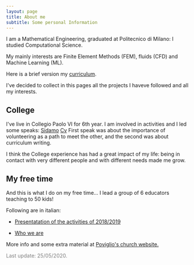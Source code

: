 ```yaml
---
layout: page
title: About me
subtitle: Some personal Information
---
```


I am a  Mathematical Engineering, graduated at Politecnico di Milano: I studied Computational Science.

My mainly interests are Finite Element Methods (FEM), fluids (CFD) and Machine Learning (ML).

Here is a brief version my [curriculum](https://alberto1artoni.github.io/assets/pdf/Curriculum.pdf).

I've decided to collect in this pages all the projects I haveve followed and all my interests.


## College 
I've live in Collegio Paolo VI for 6th year.
I am involved in activities and I led some speaks:
[Sidamo](http://nbviewer.jupyter.org/github/Alberto1Artoni/Alberto1Artoni.github.io/blob/master/SidamoTalk.pdf)
[Cv](http://nbviewer.jupyter.org/github/Alberto1Artoni/Alberto1Artoni.github.io/blob/master/Cv_Presentazione.pdf)
First speak was about the importance of volunteering as a path to meet the other, and the second was about curriculum writing.

I think the College experience has had a great impact of my life: being in contact with very different people and with different needs made me grow.


## My free time

And this is what I do on my free time... I lead a group of 6 educators teaching to 50 kids!

Following are in italian:

- [Presentatation of the activities of 2018/2019](http://nbviewer.jupyter.org/github/Alberto1Artoni/Alberto1Artoni.github.io/blob/master/Beamer_Presentazione_CateCoro%281%29.pdf)

- [Who we are](http://nbviewer.jupyter.org/github/Alberto1Artoni/Alberto1Artoni.github.io/blob/master/PDF_Presentazione_Catecoro.pdf)

More info and some extra material at [Poviglio's church website.](http://marcosim.homepc.it:8082/coroPoviglio/?p=piccolo_coro)



<p> <span style="color:grey"> Last update: 25/05/2020.</span></p>
